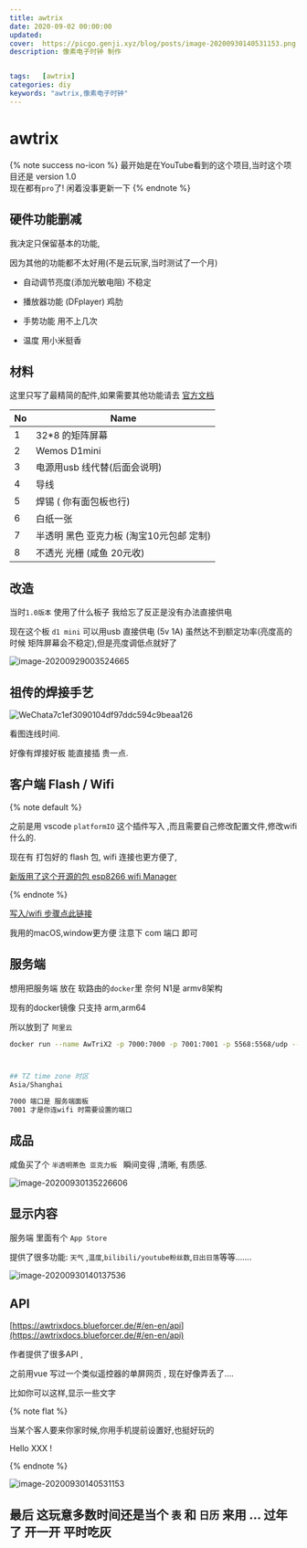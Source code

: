 ```yaml
---
title: awtrix
date: 2020-09-02 00:00:00
updated: 
cover:  https://picgo.genji.xyz/blog/posts/image-20200930140531153.png
description: 像素电子时钟 制作


tags:  	[awtrix]
categories: diy
keywords: "awtrix,像素电子时钟"
---
```










#  <i class="fas fa-dog"></i> awtrix

{% note success no-icon %}
最开始是在YouTube看到的这个项目,当时这个项目还是 version 1.0  
现在都有`pro`了!  闲着没事更新一下
{% endnote %}





## 硬件功能删减

我决定只保留基本的功能,

因为其他的功能都不太好用(不是云玩家,当时测试了一个月)  



- 自动调节亮度(添加光敏电阻)   不稳定

- 播放器功能 (DFplayer)  鸡肋

- 手势功能  用不上几次

- 温度   用小米挺香  

    

  

##  材料

这里只写了最精简的配件,如果需要其他功能请去 [官方文档](https://awtrixdocs.blueforcer.de/#/)

| No   | Name                                     |
| ---- | ---------------------------------------- |
| 1    | 32*8 的矩阵屏幕                          |
| 2    | Wemos  D1mini                            |
| 3    | 电源用usb 线代替(后面会说明)             |
| 4    | 导线                                     |
| 5    | 焊锡 ( 你有面包板也行)                   |
| 6    | 白纸一张                                 |
| 7    | 半透明 黑色 亚克力板 (淘宝10元包邮 定制) |
| 8    | 不透光 光栅 (咸鱼 20元收)                |

  



## 改造

当时`1.0版本` 使用了什么板子 我给忘了反正是没有办法直接供电 

现在这个板 `d1 mini` 可以用usb 直接供电 (5v 1A)  虽然达不到额定功率(亮度高的时候 矩阵屏幕会不稳定),但是亮度调低点就好了

![image-20200929003524665](https://picgo.genji.xyz/blog/posts/image-20200929003524665.png)   

 

##  祖传的焊接手艺

![WeChata7c1ef3090104df97ddc594c9beaa126](https://picgo.genji.xyz/blog/posts/WeChata7c1ef3090104df97ddc594c9beaa126.png)

看图连线时间.

好像有焊接好板 能直接插 贵一点.  



##  客户端 Flash  / Wifi

{% note default %}

之前是用 vscode `platformIO` 这个插件写入 ,而且需要自己修改配置文件,修改wifi什么的.

现在有 打包好的 flash 包, wifi 连接也更方便了,

[新版用了这个开源的包 esp8266 wifi Manager](https://github.com/tzapu/WiFiManager)

{% endnote %} 



[写入/wifi 步骤点此链接](https://awtrixdocs.blueforcer.de/#/en-en/controller)

 我用的macOS,window更方便 注意下 com 端口 即可



  



## 服务端

想用把服务端 放在 软路由的`docker`里 奈何 N1是 armv8架构 

现有的docker镜像 只支持 arm,arm64

所以放到了 `阿里云`



```bash
docker run --name AwTriX2 -p 7000:7000 -p 7001:7001 -p 5568:5568/udp --restart always -e TZ=Asia/Shanghai whyet/awtrix2:latest



## TZ time zone 时区 
Asia/Shanghai

7000 端口是 服务端面板
7001 才是你连wifi 时需要设置的端口

```

  



## 成品

咸鱼买了个 `半透明茶色 亚克力板 ` 瞬间变得 ,清晰, 有质感.

![image-20200930135226606](https://picgo.genji.xyz/blog/posts/image-20200930135226606.png)

  



##  显示内容

服务端 里面有个 `App Store`

提供了很多功能: `天气` ,`温度`,`bilibili/youtube粉丝数`,`日出日落`等等.......

![image-20200930140137536](https://picgo.genji.xyz/blog/posts/image-20200930140137536.png)

  



## API

[https://awtrixdocs.blueforcer.de/#/en-en/api](https://awtrixdocs.blueforcer.de/#/en-en/api)

作者提供了很多API ,

之前用vue 写过一个类似遥控器的单屏网页 , 现在好像弄丢了....



比如你可以这样,显示一些文字 



{% note  flat %}

当某个客人要来你家时候,你用手机提前设置好,也挺好玩的

Hello  XXX !

{% endnote  %}

![image-20200930140531153](https://picgo.genji.xyz/blog/posts/image-20200930140531153.png)

## 最后 这玩意多数时间还是当个 `表` 和 `日历` 来用 ...  过年了 开一开 平时吃灰